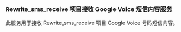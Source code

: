 ### Rewrite_sms_receive 项目接收 Google Voice 短信内容服务

此服务用于接收 Rewrite_sms_receive 项目 Google Voice 号码短信内容。
